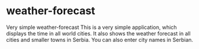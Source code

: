 # weather-forecast
Very simple weather-forecast
This is a very simple application, which displays the time in all world cities. It also shows the weather forecast in all cities and smaller towns in Serbia. You can also enter city names in Serbian.
